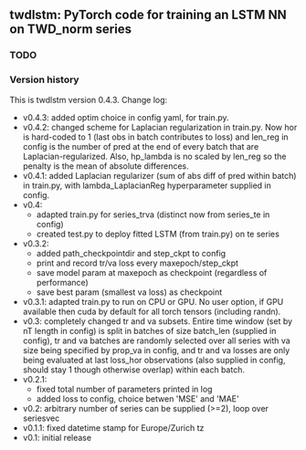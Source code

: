 twdlstm: PyTorch code for training an LSTM NN on TWD_norm series
----------------------------------------------------------------

### TODO


### Version history

This is twdlstm version 0.4.3. Change log:
* v0.4.3: added optim choice in config yaml, for train.py.
* v0.4.2: changed scheme for Laplacian regularization in train.py. Now hor is hard-coded to 1 (last obs in batch contributes to loss) and len_reg in config is the number of pred at the end of every batch that are Laplacian-regularized. Also, hp_lambda is no scaled by len_reg so the penalty is the mean of absolute differences.
* v0.4.1: added Laplacian regularizer (sum of abs diff of pred within batch) in train.py, with lambda_LaplacianReg hyperparameter supplied in config.
* v0.4:
  - adapted train.py for series_trva (distinct now from series_te in config)
  - created test.py to deploy fitted LSTM (from train.py) on te series
* v0.3.2:
  - added path_checkpointdir and step_ckpt to config
  - print and record tr/va loss every maxepoch/step_ckpt
  - save model param at maxepoch as checkpoint (regardless of performance)
  - save best param (smallest va loss) as checkpoint
* v0.3.1: adapted train.py to run on CPU or GPU. No user option, if GPU available then cuda by default for all torch tensors (including randn).
* v0.3: completely changed tr and va subsets. Entire time window (set by nT length in config) is split in batches of size batch_len (supplied in config), tr and va batches are randomly selected over all series with va size being specified by prop_va in config, and tr and va losses are only being evaluated at last loss_hor observations (also supplied in config, should stay 1 though otherwise overlap) within each batch.
* v0.2.1:
  - fixed total number of parameters printed in log
  - added loss to config, choice betwen 'MSE' and 'MAE'
* v0.2: arbitrary number of series can be supplied (>=2), loop over seriesvec
* v0.1.1: fixed datetime stamp for Europe/Zurich tz
* v0.1: initial release
